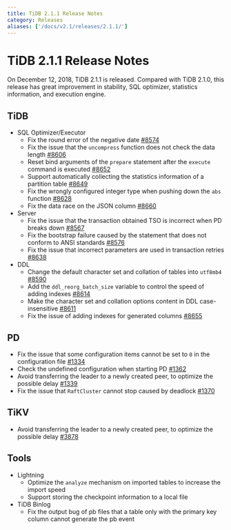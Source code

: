 ```yaml
---
title: TiDB 2.1.1 Release Notes
category: Releases
aliases: ['/docs/v2.1/releases/2.1.1/']
---
```


# TiDB 2.1.1 Release Notes

On December 12, 2018, TiDB 2.1.1 is released. Compared with TiDB 2.1.0, this release has great improvement in stability, SQL optimizer, statistics information, and execution engine.

## TiDB

+ SQL Optimizer/Executor
    - Fix the round error of the negative date [#8574](https://github.com/pingcap/tidb/pull/8574)
    - Fix the issue that the `uncompress` function does not check the data length [#8606](https://github.com/pingcap/tidb/pull/8606)
    - Reset bind arguments of the `prepare` statement after the `execute` command is executed [#8652](https://github.com/pingcap/tidb/pull/8652)
    - Support automatically collecting the statistics information of a partition table [#8649](https://github.com/pingcap/tidb/pull/8649)
    - Fix the wrongly configured integer type when pushing down the `abs` function [#8628](https://github.com/pingcap/tidb/pull/8628)
    - Fix the data race on the JSON column [#8660](https://github.com/pingcap/tidb/pull/8660)
+ Server
    - Fix the issue that the transaction obtained TSO is incorrect when PD breaks down [#8567](https://github.com/pingcap/tidb/pull/8567)
    - Fix the bootstrap failure caused by the statement that does not conform to ANSI standards [#8576](https://github.com/pingcap/tidb/pull/8576)
    - Fix the issue that incorrect parameters are used in transaction retries [#8638](https://github.com/pingcap/tidb/pull/8638)
+ DDL
    - Change the default character set and collation of tables into `utf8mb4` [#8590](https://github.com/pingcap/tidb/pull/8590)
    - Add the `ddl_reorg_batch_size` variable to control the speed of adding indexes [#8614](https://github.com/pingcap/tidb/pull/8614)
    - Make the character set and collation options content in DDL case-insensitive [#8611](https://github.com/pingcap/tidb/pull/8611)
    - Fix the issue of adding indexes for generated columns [#8655](https://github.com/pingcap/tidb/pull/8655)

## PD

- Fix the issue that some configuration items cannot be set to `0` in the configuration file [#1334](https://github.com/pingcap/pd/pull/1334)
- Check the undefined configuration when starting PD [#1362](https://github.com/pingcap/pd/pull/1362)
- Avoid transferring the leader to a newly created peer, to optimize the possible delay [#1339](https://github.com/pingcap/pd/pull/1339)
- Fix the issue that `RaftCluster` cannot stop caused by deadlock [#1370](https://github.com/pingcap/pd/pull/1370)

## TiKV

- Avoid transferring the leader to a newly created peer, to optimize the possible delay [#3878](https://github.com/tikv/tikv/pull/3878)

## Tools

+ Lightning
    - Optimize the `analyze` mechanism on imported tables to increase the import speed
    - Support storing the checkpoint information to a local file
+ TiDB Binlog
    - Fix the output bug of pb files that a table only with the primary key column cannot generate the pb event